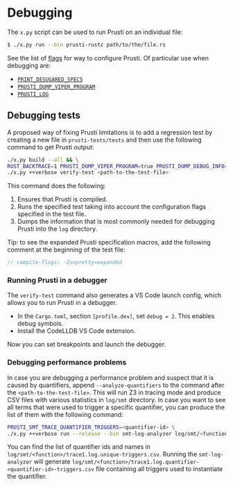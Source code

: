 # Debugging

The `x.py` script can be used to run Prusti on an individual file:

```bash
$ ./x.py run --bin prusti-rustc path/to/the/file.rs
```

See the list of [flags](../config/flags.md) for way to configure Prusti. Of particular use when debugging are:

 - [`PRINT_DESUGARED_SPECS`](../config/flags.md#print_desugared_specs)
 - [`PRUSTI_DUMP_VIPER_PROGRAM`](../config/flags.md#dump_viper_program)
 - [`PRUSTI_LOG`](../config/flags.md#log)

## Debugging tests

A proposed way of fixing Prusti limitations is to add a regression test by creating a new file in `prusti-tests/tests` and then use the following command to get Prusti output:

```bash
./x.py build --all && \
RUST_BACKTRACE=1 PRUSTI_DUMP_VIPER_PROGRAM=true PRUSTI_DUMP_DEBUG_INFO=true \
./x.py ++verbose verify-test <path-to-the-test-file>
```

This command does the following:

1. Ensures that Prusti is compiled.
2. Runs the specified test taking into account the configuration flags specified in the test file.
3. Dumps the information that is most commonly needed for debugging Prusti into the `log` directory.

Tip: to see the expanded Prusti specification macros, add the following comment at the beginning of the test file:

```rust
// compile-flags: -Zunpretty=expanded
```

### Running Prusti in a debugger

The `verify-test` command also generates a VS Code launch config, which allows you to run Prusti in a debugger.

- In the `Cargo.toml`, section `[profile.dev]`, set `debug = 2`. This enables debug symbols.
- Install the CodeLLDB VS Code extension.

Now you can set breakpoints and launch the debugger.

### Debugging performance problems

In case you are debugging a performance problem and suspect that it is caused by quantifiers, append `--analyze-quantifiers` to the command after the `<path-to-the-test-file>`. This will run Z3 in tracing mode and produce CSV files with various statistics in `log/smt` directory. In case you want to see all terms that were used to trigger a specific quantifier, you can produce the list of them with the following command:

```bash
PRUSTI_SMT_TRACE_QUANTIFIER_TRIGGERS=<quantifier-id> \
./x.py ++verbose run --release --bin smt-log-analyzer log/smt/<function>/trace1.log
```

You can find the list of quantifier ids and names in `log/smt/<function>/trace1.log.unique-triggers.csv`. Running the `smt-log-analyzer` will generate `log/smt/<function>/trace1.log.quantifier-<quantifier-id>-triggers.csv` file containing all triggers used to instantiate the quantifier.
